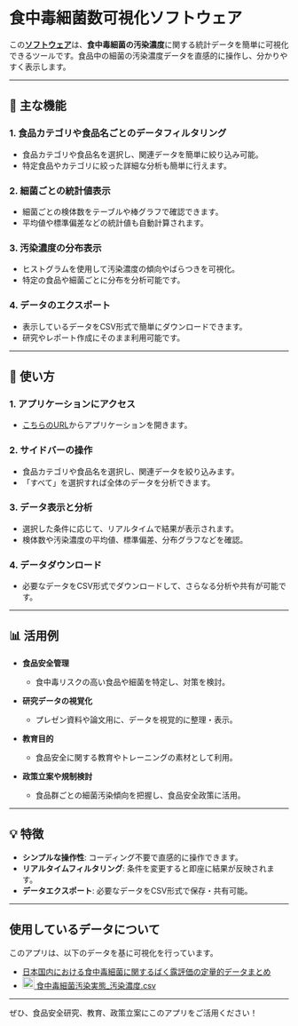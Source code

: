 # 食中毒細菌数可視化ソフトウェア

この[**ソフトウェア**](https://foodcontamiriskapptest-snhhv2zpvszwfmbm6kwhhm.streamlit.app/)は、**食中毒細菌の汚染濃度**に関する統計データを簡単に可視化できるツールです。食品中の細菌の汚染濃度データを直感的に操作し、分かりやすく表示します。

---

## 🌟 主な機能

### 1. **食品カテゴリや食品名ごとのデータフィルタリング**
- 食品カテゴリや食品名を選択し、関連データを簡単に絞り込み可能。
- 特定食品やカテゴリに絞った詳細な分析も簡単に行えます。

### 2. **細菌ごとの統計値表示**
- 細菌ごとの検体数をテーブルや棒グラフで確認できます。
- 平均値や標準偏差などの統計値も自動計算されます。

### 3. **汚染濃度の分布表示**
- ヒストグラムを使用して汚染濃度の傾向やばらつきを可視化。
- 特定の食品や細菌ごとに分布を分析可能です。

### 4. **データのエクスポート**
- 表示しているデータをCSV形式で簡単にダウンロードできます。
- 研究やレポート作成にそのまま利用可能です。

---

## 📘 使い方

### 1. **アプリケーションにアクセス**
- [こちらのURL](https://foodcontamiriskapptest-snhhv2zpvszwfmbm6kwhhm.streamlit.app/)からアプリケーションを開きます。

### 2. **サイドバーの操作**
- 食品カテゴリや食品名を選択し、関連データを絞り込みます。
- 「すべて」を選択すれば全体のデータを分析できます。

### 3. **データ表示と分析**
- 選択した条件に応じて、リアルタイムで結果が表示されます。
- 検体数や汚染濃度の平均値、標準偏差、分布グラフなどを確認。

### 4. **データダウンロード**
- 必要なデータをCSV形式でダウンロードして、さらなる分析や共有が可能です。

---

## 📊 活用例

- **食品安全管理**
  - 食中毒リスクの高い食品や細菌を特定し、対策を検討。

- **研究データの視覚化**
  - プレゼン資料や論文用に、データを視覚的に整理・表示。

- **教育目的**
  - 食品安全に関する教育やトレーニングの素材として利用。

- **政策立案や規制検討**
  - 食品群ごとの細菌汚染傾向を把握し、食品安全政策に活用。

---

## 💡 特徴

- **シンプルな操作性**: コーディング不要で直感的に操作できます。
- **リアルタイムフィルタリング**: 条件を変更すると即座に結果が反映されます。
- **データエクスポート**: 必要なデータをCSV形式で保存・共有可能。

---

## 使用しているデータについて

このアプリは、以下のデータを基に可視化を行っています。

- [日本国内における食中毒細菌に関するばく露評価の定量的データまとめ](https://github.com/kento-koyama/food_micro_data_risk)
- <a href= "https://github.com/kento-koyama/food_micro_data_risk/blob/main/%E9%A3%9F%E4%B8%AD%E6%AF%92%E7%B4%B0%E8%8F%8C%E6%B1%9A%E6%9F%93%E5%AE%9F%E6%85%8B_%E6%B1%9A%E6%9F%93%E7%8E%87.csv" title="CSV"><img src="https://upload.wikimedia.org/wikipedia/commons/f/f3/.xlsx_icon.svg" alt="CSV" width="21px" height="21px">
[食中毒細菌汚染実態_汚染濃度.csv](https://github.com/kento-koyama/food_micro_data_risk/blob/main/%E9%A3%9F%E4%B8%AD%E6%AF%92%E7%B4%B0%E8%8F%8C%E6%B1%9A%E6%9F%93%E5%AE%9F%E6%85%8B_%E6%B1%9A%E6%9F%93%E6%BF%83%E5%BA%A6.csv)

---

ぜひ、食品安全研究、教育、政策立案にこのアプリをご活用ください！
